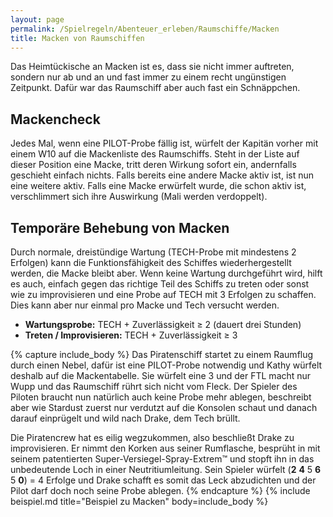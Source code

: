 ```yaml
---
layout: page
permalink: /Spielregeln/Abenteuer_erleben/Raumschiffe/Macken
title: Macken von Raumschiffen
---
```


Das Heimtückische an Macken ist es, dass sie nicht immer auftreten, sondern nur ab und an und fast immer zu einem recht ungünstigen Zeitpunkt. Dafür war das Raumschiff aber auch fast ein Schnäppchen.

## Mackencheck

Jedes Mal, wenn eine PILOT-Probe fällig ist, würfelt der Kapitän vorher mit einem W10 auf die Mackenliste des Raumschiffs. Steht in der Liste auf dieser Position eine Macke, tritt deren Wirkung sofort ein, andernfalls geschieht einfach nichts. Falls bereits eine andere Macke aktiv ist, ist nun eine weitere aktiv. Falls eine Macke erwürfelt wurde, die schon aktiv ist, verschlimmert sich ihre Auswirkung (Mali werden verdoppelt).

## Temporäre Behebung von Macken

Durch normale, dreistündige Wartung (TECH-Probe mit mindestens 2 Erfolgen) kann die Funktionsfähigkeit des Schiffes wiederhergestellt werden, die Macke bleibt aber. Wenn keine Wartung durchgeführt wird, hilft es auch, einfach gegen das richtige Teil des Schiffs zu treten oder sonst wie zu improvisieren und eine Probe auf TECH mit 3 Erfolgen zu schaffen. Dies kann aber nur einmal pro Macke und Tech versucht werden.

- **Wartungsprobe:** TECH + Zuverlässigkeit &ge; 2 (dauert drei Stunden)
- **Treten / Improvisieren:** TECH + Zuverlässigkeit &ge; 3

{% capture include_body %}
Das Piratenschiff startet zu einem Raumflug durch einen Nebel, dafür ist eine PILOT-Probe notwendig und Kathy würfelt deshalb auf die Mackentabelle. Sie würfelt eine 3 und der FTL macht nur Wupp und das Raumschiff rührt sich nicht vom Fleck. Der Spieler des Piloten braucht nun natürlich auch keine Probe mehr ablegen, beschreibt aber wie Stardust zuerst nur verdutzt auf die Konsolen schaut und danach darauf einprügelt und wild nach Drake, dem Tech brüllt.

Die Piratencrew hat es eilig wegzukommen, also beschließt Drake zu improvisieren. Er nimmt den Korken aus seiner Rumflasche, besprüht in mit seinem patentierten Super-Versiegel-Spray-Extrem&trade; und stopft ihn in das unbedeutende Loch in einer Neutritiumleitung. Sein Spieler würfelt (**2** **4** 5 **6** 5 **0**) = 4 Erfolge und Drake schafft es somit das Leck abzudichten und der Pilot darf doch noch seine Probe ablegen.
{% endcapture %}
{% include beispiel.md title="Beispiel zu Macken" body=include_body %}
